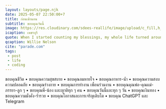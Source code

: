 ```yaml
---
layout: layouts/page.njk
date: 2025-05-07 22:50:00+7
title: ก่อนเข้านอน
subtitle: ขอบคุณวันนี้
image: https://res.cloudinary.com/sdees-reallife/image/upload/c_fill,h_1200,w_1600/v1735044327/IMG_20240220_181122_homzak.jpg
icaption: เพชรบุรี
quote: When I started counting my blessings, my whole life turned around.
qcaption: Willie Nelson
cite: "parade.com"
tags: 
 - post
 - life
 - coding
---
```

ขอบคุณชีวิต • ขอบคุณความสุขสบาย • ขอบคุณลมหายใจ • ขอบคุณอาหาร-น้ำ • ขอบคุณความสงบ ความปลอดภัย • ขอบคุณร่างกาย • ขอบคุณการทำงาน เพื่อนร่วมงาน • ขอบคุณคุณพ่อ-คุณแม่-ภรรยา-ลูก ๆ • ขอบคุณพี่-น้อง และญาติทุก ๆ คน • ขอบคุณวันนี้และทุก ๆ วัน • ขอบคุณเงินทอง • ขอบคุณความมั่งคั่ง-ร่ำรวย • ขอบคุณโอกาสและการเจริญเติบโต • ขอบคุณ ChatGPT และ Telegram

